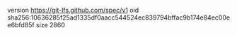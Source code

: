 version https://git-lfs.github.com/spec/v1
oid sha256:10636285f25ad1335df0aacc544524ec839794bffac9b174e84ec00ee6bfd85f
size 2860
